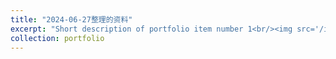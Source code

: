 ```yaml
---
title: "2024-06-27整理的资料"
excerpt: "Short description of portfolio item number 1<br/><img src='/images/500x300.png'>"
collection: portfolio
---
```

